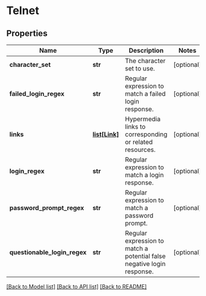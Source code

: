 # Telnet

## Properties
Name | Type | Description | Notes
------------ | ------------- | ------------- | -------------
**character_set** | **str** | The character set to use. | [optional] 
**failed_login_regex** | **str** | Regular expression to match a failed login response. | [optional] 
**links** | [**list[Link]**](Link.md) | Hypermedia links to corresponding or related resources. | [optional] 
**login_regex** | **str** | Regular expression to match a login response. | [optional] 
**password_prompt_regex** | **str** | Regular expression to match a password prompt. | [optional] 
**questionable_login_regex** | **str** | Regular expression to match a potential false negative login response. | [optional] 

[[Back to Model list]](../README.md#documentation-for-models) [[Back to API list]](../README.md#documentation-for-api-endpoints) [[Back to README]](../README.md)


